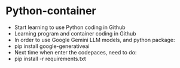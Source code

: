 # Python-container
* Start learning to use Python coding in Github
* Learning program and container coding in Github
* In order to use Google Gemini LLM models, and python package: 
* pip install google-generativeai
* Next time when enter the codepaces, need to do: 
* pip install -r requirements.txt
